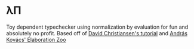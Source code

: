 # λΠ

Toy dependent typechecker using normalization by evaluation for fun and
absolutely no profit. Based off of [David Christiansen's
tutorial](https://davidchristiansen.dk/tutorials/nbe/) and [András Kovács'
Elaboration Zoo](https://github.com/AndrasKovacs/elaboration-zoo/)
